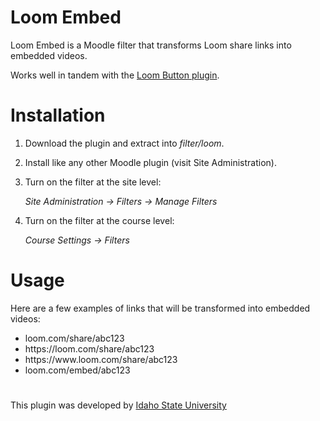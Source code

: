 # Loom Embed

Loom Embed is a Moodle filter that transforms Loom share links into embedded videos.

Works well in tandem with the [Loom Button plugin](https://github.com/maccmaxitrc/moodle-atto_loom).

# Installation

1. Download the plugin and extract into *filter/loom*.
2. Install like any other Moodle plugin (visit Site Administration).
3. Turn on the filter at the site level:

   *Site Administration -> Filters -> Manage Filters*

4. Turn on the filter at the course level: 
   
   *Course Settings -> Filters*

# Usage

Here are a few examples of links that will be transformed into embedded videos:

* loom.com/share/abc123
* h<span></span>ttps://loom.com/share/abc123
* h<span>ttps://ww</span>w.loom.com/share/abc123
* loom.com/embed/abc123

#

This plugin was developed by [Idaho State University](https://isu.edu)
